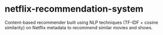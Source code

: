 # netflix-recommendation-system
Content-based recommender built using NLP techniques (TF-IDF + cosine similarity) on Netflix metadata to recommend similar movies and shows.
